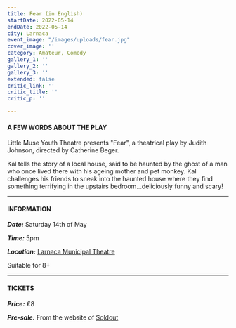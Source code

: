```yaml
---
title: Fear (in English)
startDate: 2022-05-14
endDate: 2022-05-14
city: Larnaca
event_image: "/images/uploads/fear.jpg"
cover_image: ''
category: Amateur, Comedy
gallery_1: ''
gallery_2: ''
gallery_3: ''
extended: false
critic_link: ''
critic_title: ''
critic_p: ''

---
```

#### A FEW WORDS ABOUT THE PLAY

Little Muse Youth Theatre presents "Fear", a theatrical play by Judith Johnson, directed by Catherine Beger.

Kal tells the story of a local house, said to be haunted by the ghost of a man who once lived there with his ageing mother and pet monkey. Kal challenges his friends to sneak into the haunted house where they find something terrifying in the upstairs bedroom...deliciously funny and scary!

***

#### INFORMATION

**_Date:_** Saturday 14th of May

**_Time:_** 5pm

**_Location:_** [Larnaca Municipal Theatre](https://www.google.com/maps/place/Municipal+Theater,+Leonida+Kioupi,+Larnaca,+Cyprus/@34.9160241,33.624356,17z/data=!3m1!4b1!4m5!3m4!1s0x14e082afaf32c615:0xfceabf5700ff20cf!8m2!3d34.9160916!4d33.6265818 "Larnaca Municipal Theatre")

Suitable for 8+

***

#### TICKETS

**_Price:_** €8

**_Pre-sale:_** From the website of [Soldout](https://www.soldoutticketbox.com/fear-little-muse-theatre-2022/?lang=en "Soldout")